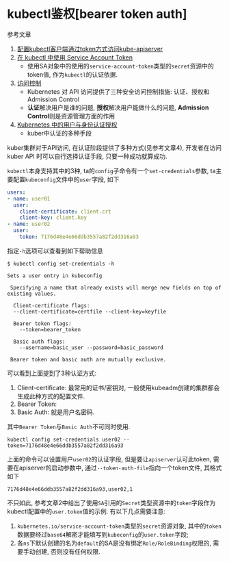 # kubectl鉴权[bearer token auth]

参考文章

1. [配置kubectl客户端通过token方式访问kube-apiserver](https://www.cnblogs.com/tianshifu/p/7841007.html)
2. [在 kubectl 中使用 Service Account Token](https://blog.csdn.net/kwame211/article/details/78981403)
    - 使用SA对象中的使用的`service-account-token`类型的`secret`资源中的token值, 作为`kubectl`的认证依据.
3. [访问控制](https://kubernetes.feisky.xyz/extension/auth)
    - Kubernetes 对 API 访问提供了三种安全访问控制措施: 认证、授权和 Admission Control
    - **认证**解决用户是谁的问题, **授权**解决用户能做什么的问题, **Admission Control**则是资源管理方面的作用
4. [Kubernetes 中的用户与身份认证授权](https://jimmysong.io/kubernetes-handbook/guide/authentication.html)
    - kuber中认证的多种手段

kuber集群对于API访问, 在认证阶段提供了多种方式(见参考文章4), 开发者在访问 kuber API 时可以自行选择认证手段, 只要一种成功就算成功. 

`kubectl`本身支持其中的3种, ta的`config`子命令有一个`set-credentials`参数, ta主要配置`kubeconfig`文件中的`user`字段, 如下

```yaml
users:
- name: user01
  user:
    client-certificate: client.crt 
    client-key: client.key 
- name: user02
  user:
    token: 7176d48e4e66ddb3557a82f2dd316a93
```

指定`-h`选项可以查看到如下帮助信息

```console
$ kubectl config set-credentials -h

Sets a user entry in kubeconfig

 Specifying a name that already exists will merge new fields on top of existing values.

  Client-certificate flags:
  --client-certificate=certfile --client-key=keyfile

  Bearer token flags:
    --token=bearer_token

  Basic auth flags:
    --username=basic_user --password=basic_password

 Bearer token and basic auth are mutually exclusive.
```

可以看到上面提到了3种认证方式:

1. Client-certificate: 最常用的证书/密钥对, 一般使用kubeadm创建的集群都会生成此种方式的配置文件.
2. Bearer Token:
3. Basic Auth: 就是用户名密码.

其中`Bearer Token`与`Basic Auth`不可同时使用.

```
kubectl config set-credentials user02 --token=7176d48e4e66ddb3557a82f2dd316a93
```

上面的命令可以设置用户`user02`的认证字段, 但是要让`apiserver`认可此token, 需要在apiserver的启动参数中, 通过`--token-auth-file`指向一个token文件, 其格式如下

```
7176d48e4e66ddb3557a82f2dd316a93,user02,1
```

不只如此, 参考文章2中给出了使用`SA`引用的`Secret`类型资源中的`token`字段作为kubectl配置中的`user.token`值的示例. 有以下几点需要注意:

1. `kubernetes.io/service-account-token`类型的`secret`资源对象, 其中的`token`数据要经过`base64`解密才能填写到`kubeconfig`的`user.token`字段;
2. 各`ns`下默认创建的名为`default`的SA是没有绑定`Role/RoleBinding`权限的, 需要手动创建, 否则没有任何权限.
